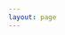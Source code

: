 ```yaml
---
layout: page
---
```


<script setup>
import UserDashboard from '@/theme/auth/UserDashboard.vue'
</script>

<UserDashboard />
